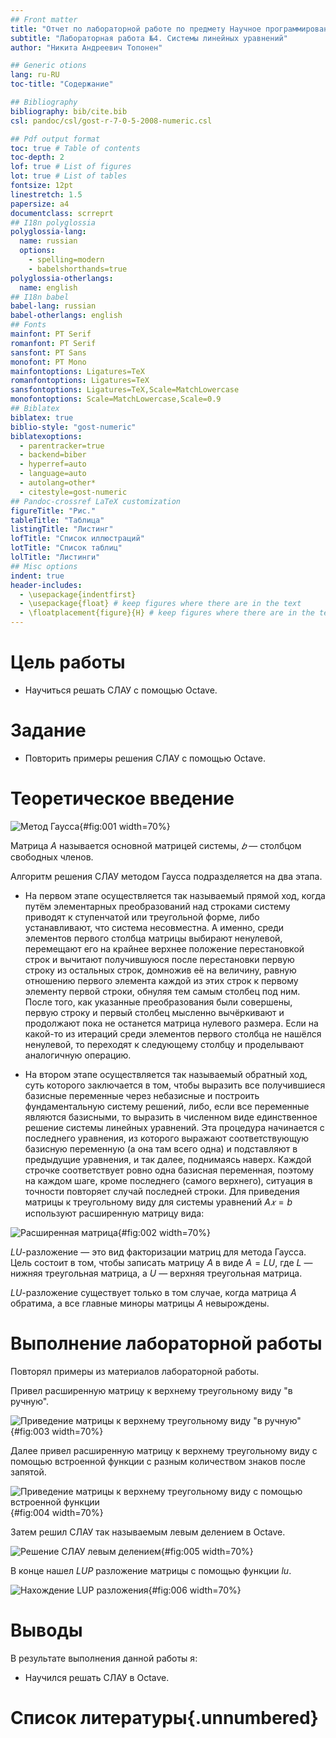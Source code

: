 ```yaml
---
## Front matter
title: "Отчет по лабораторной работе по предмету Научное программирование"
subtitle: "Лабораторная работа №4. Системы линейных уравнений"
author: "Никита Андреевич Топонен"

## Generic otions
lang: ru-RU
toc-title: "Содержание"

## Bibliography
bibliography: bib/cite.bib
csl: pandoc/csl/gost-r-7-0-5-2008-numeric.csl

## Pdf output format
toc: true # Table of contents
toc-depth: 2
lof: true # List of figures
lot: true # List of tables
fontsize: 12pt
linestretch: 1.5
papersize: a4
documentclass: scrreprt
## I18n polyglossia
polyglossia-lang:
  name: russian
  options:
	- spelling=modern
	- babelshorthands=true
polyglossia-otherlangs:
  name: english
## I18n babel
babel-lang: russian
babel-otherlangs: english
## Fonts
mainfont: PT Serif
romanfont: PT Serif
sansfont: PT Sans
monofont: PT Mono
mainfontoptions: Ligatures=TeX
romanfontoptions: Ligatures=TeX
sansfontoptions: Ligatures=TeX,Scale=MatchLowercase
monofontoptions: Scale=MatchLowercase,Scale=0.9
## Biblatex
biblatex: true
biblio-style: "gost-numeric"
biblatexoptions:
  - parentracker=true
  - backend=biber
  - hyperref=auto
  - language=auto
  - autolang=other*
  - citestyle=gost-numeric
## Pandoc-crossref LaTeX customization
figureTitle: "Рис."
tableTitle: "Таблица"
listingTitle: "Листинг"
lofTitle: "Список иллюстраций"
lotTitle: "Список таблиц"
lolTitle: "Листинги"
## Misc options
indent: true
header-includes:
  - \usepackage{indentfirst}
  - \usepackage{float} # keep figures where there are in the text
  - \floatplacement{figure}{H} # keep figures where there are in the text
---
```


# Цель работы

- Научиться решать СЛАУ с помощью Octave.

# Задание

- Повторить примеры решения СЛАУ с помощью Octave.

# Теоретическое введение

![Метод Гаусса](image/1.png){#fig:001 width=70%}

Матрица $A$ называется основной матрицей системы, $𝑏$ — столбцом свободных членов.

Алгоритм решения СЛАУ методом Гаусса подразделяется на два этапа.

- На первом этапе осуществляется так называемый прямой ход, когда путём элементарных преобразований над строками систему приводят к ступенчатой или треугольной форме, либо устанавливают, что система несовместна. А именно, среди элементов первого столбца матрицы выбирают ненулевой, перемещают его на крайнее верхнее положение перестановкой строк и вычитают получившуюся после перестановки первую строку из остальных строк, домножив её на величину, равную отношению первого элемента каждой из этих строк к первому элементу первой строки, обнуляя тем самым столбец под ним. После того, как указанные преобразования были совершены, первую строку и первый столбец мысленно вычёркивают и продолжают пока не останется матрица нулевого размера. Если на какой-то из итераций среди элементов первого столбца не нашёлся ненулевой, то переходят к следующему столбцу и проделывают аналогичную операцию.

- На втором этапе осуществляется так называемый обратный ход, суть которого заключается в том, чтобы выразить все получившиеся базисные переменные через небазисные и построить фундаментальную систему решений, либо, если все переменные являются базисными, то выразить в численном виде единственное решение системы линейных уравнений. Эта процедура начинается с последнего уравнения, из которого выражают соответствующую базисную переменную (а она там всего одна) и подставляют в предыдущие уравнения, и так далее, поднимаясь наверх. Каждой строчке соответствует ровно одна базисная переменная, поэтому на каждом шаге, кроме последнего (самого верхнего), ситуация в точности повторяет случай последней строки. Для приведения матрицы к треугольному виду для системы уравнений $A𝑥 = b$ используют расширенную матрицу вида:

![Расширенная матрица](image/2.png){#fig:002 width=70%}

$LU$-разложение — это вид факторизации матриц для метода Гаусса. Цель состоит в том, чтобы записать матрицу $A$ в виде $A = LU$, где $L$ — нижняя треугольная матрица, а $U$ — верхняя треугольная матрица.

$LU$-разложение существует только в том случае, когда матрица $A$ обратима, а все главные миноры матрицы $A$ невырождены.

# Выполнение лабораторной работы

Повторял примеры из материалов лабораторной работы.

Привел расширенную матрицу к верхнему треугольному виду "в ручную".

![Приведение матрицы к верхнему треугольному виду "в ручную"](image/3.png){#fig:003 width=70%}

Далее привел расширенную матрицу к верхнему треугольному виду с помощью встроенной функции с разным количеством знаков после запятой.

![Приведение матрицы к верхнему треугольному виду с помощью встроенной функции](image/4.png){#fig:004 width=70%}

Затем решил СЛАУ так называемым левым делением в Octave.

![Решение СЛАУ левым делением](image/5.png){#fig:005 width=70%}

В конце нашел $LUP$ разложение матрицы с помощью функции $lu$.

![Нахождение LUP разложения](image/6.png){#fig:006 width=70%}

# Выводы

В результате выполнения данной работы я:

- Научился решать СЛАУ в Octave.

# Список литературы{.unnumbered}
